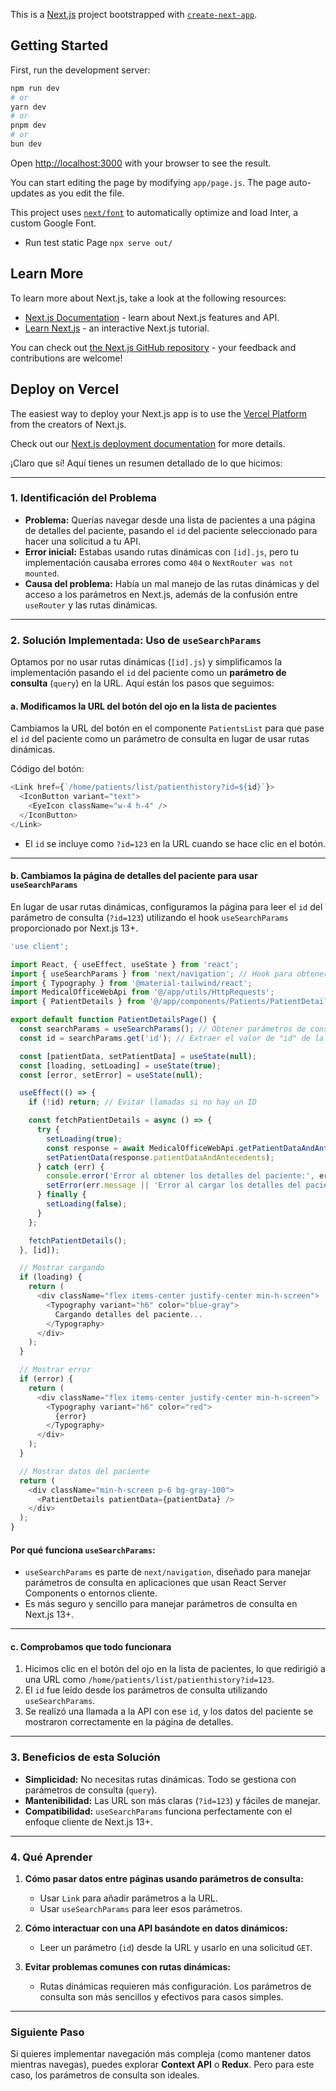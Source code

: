 This is a [Next.js](https://nextjs.org/) project bootstrapped with [`create-next-app`](https://github.com/vercel/next.js/tree/canary/packages/create-next-app).

## Getting Started

First, run the development server:

```bash
npm run dev
# or
yarn dev
# or
pnpm dev
# or
bun dev
```

Open [http://localhost:3000](http://localhost:3000) with your browser to see the result.

You can start editing the page by modifying `app/page.js`. The page auto-updates as you edit the file.

This project uses [`next/font`](https://nextjs.org/docs/basic-features/font-optimization) to automatically optimize and load Inter, a custom Google Font.


- Run test static Page 
`npx serve out/`


## Learn More

To learn more about Next.js, take a look at the following resources:

- [Next.js Documentation](https://nextjs.org/docs) - learn about Next.js features and API.
- [Learn Next.js](https://nextjs.org/learn) - an interactive Next.js tutorial.

You can check out [the Next.js GitHub repository](https://github.com/vercel/next.js/) - your feedback and contributions are welcome!

## Deploy on Vercel

The easiest way to deploy your Next.js app is to use the [Vercel Platform](https://vercel.com/new?utm_medium=default-template&filter=next.js&utm_source=create-next-app&utm_campaign=create-next-app-readme) from the creators of Next.js.

Check out our [Next.js deployment documentation](https://nextjs.org/docs/deployment) for more details.



¡Claro que sí! Aquí tienes un resumen detallado de lo que hicimos:

---

### **1. Identificación del Problema**
- **Problema:** Querías navegar desde una lista de pacientes a una página de detalles del paciente, pasando el `id` del paciente seleccionado para hacer una solicitud a tu API.
- **Error inicial:** Estabas usando rutas dinámicas con `[id].js`, pero tu implementación causaba errores como `404` o `NextRouter was not mounted`.
- **Causa del problema:** Había un mal manejo de las rutas dinámicas y del acceso a los parámetros en Next.js, además de la confusión entre `useRouter` y las rutas dinámicas.

---

### **2. Solución Implementada: Uso de `useSearchParams`**
Optamos por no usar rutas dinámicas (`[id].js`) y simplificamos la implementación pasando el `id` del paciente como un **parámetro de consulta** (`query`) en la URL. Aquí están los pasos que seguimos:

#### **a. Modificamos la URL del botón del ojo en la lista de pacientes**
Cambiamos la URL del botón en el componente `PatientsList` para que pase el `id` del paciente como un parámetro de consulta en lugar de usar rutas dinámicas. 

Código del botón:
```javascript
<Link href={`/home/patients/list/patienthistory?id=${id}`}>
  <IconButton variant="text">
    <EyeIcon className="w-4 h-4" />
  </IconButton>
</Link>
```
- El `id` se incluye como `?id=123` en la URL cuando se hace clic en el botón.

---

#### **b. Cambiamos la página de detalles del paciente para usar `useSearchParams`**
En lugar de usar rutas dinámicas, configuramos la página para leer el `id` del parámetro de consulta (`?id=123`) utilizando el hook `useSearchParams` proporcionado por Next.js 13+.

```javascript
'use client';

import React, { useEffect, useState } from 'react';
import { useSearchParams } from 'next/navigation'; // Hook para obtener parámetros de consulta
import { Typography } from '@material-tailwind/react';
import MedicalOfficeWebApi from '@/app/utils/HttpRequests';
import { PatientDetails } from '@/app/components/Patients/PatientDetails';

export default function PatientDetailsPage() {
  const searchParams = useSearchParams(); // Obtener parámetros de consulta
  const id = searchParams.get('id'); // Extraer el valor de "id" de la URL

  const [patientData, setPatientData] = useState(null);
  const [loading, setLoading] = useState(true);
  const [error, setError] = useState(null);

  useEffect(() => {
    if (!id) return; // Evitar llamadas si no hay un ID

    const fetchPatientDetails = async () => {
      try {
        setLoading(true);
        const response = await MedicalOfficeWebApi.getPatientDataAndAntecedents(id); // Llamar a la API
        setPatientData(response.patientDataAndAntecedents);
      } catch (err) {
        console.error('Error al obtener los detalles del paciente:', err);
        setError(err.message || 'Error al cargar los detalles del paciente.');
      } finally {
        setLoading(false);
      }
    };

    fetchPatientDetails();
  }, [id]);

  // Mostrar cargando
  if (loading) {
    return (
      <div className="flex items-center justify-center min-h-screen">
        <Typography variant="h6" color="blue-gray">
          Cargando detalles del paciente...
        </Typography>
      </div>
    );
  }

  // Mostrar error
  if (error) {
    return (
      <div className="flex items-center justify-center min-h-screen">
        <Typography variant="h6" color="red">
          {error}
        </Typography>
      </div>
    );
  }

  // Mostrar datos del paciente
  return (
    <div className="min-h-screen p-6 bg-gray-100">
      <PatientDetails patientData={patientData} />
    </div>
  );
}

```
#### **Por qué funciona `useSearchParams`:**
- `useSearchParams` es parte de `next/navigation`, diseñado para manejar parámetros de consulta en aplicaciones que usan React Server Components o entornos cliente.
- Es más seguro y sencillo para manejar parámetros de consulta en Next.js 13+.

---

#### **c. Comprobamos que todo funcionara**
1. Hicimos clic en el botón del ojo en la lista de pacientes, lo que redirigió a una URL como `/home/patients/list/patienthistory?id=123`.
2. El `id` fue leído desde los parámetros de consulta utilizando `useSearchParams`.
3. Se realizó una llamada a la API con ese `id`, y los datos del paciente se mostraron correctamente en la página de detalles.

---

### **3. Beneficios de esta Solución**
- **Simplicidad:** No necesitas rutas dinámicas. Todo se gestiona con parámetros de consulta (`query`).
- **Mantenibilidad:** Las URL son más claras (`?id=123`) y fáciles de manejar.
- **Compatibilidad:** `useSearchParams` funciona perfectamente con el enfoque cliente de Next.js 13+.

---

### **4. Qué Aprender**
1. **Cómo pasar datos entre páginas usando parámetros de consulta:**
   - Usar `Link` para añadir parámetros a la URL.
   - Usar `useSearchParams` para leer esos parámetros.

2. **Cómo interactuar con una API basándote en datos dinámicos:**
   - Leer un parámetro (`id`) desde la URL y usarlo en una solicitud `GET`.

3. **Evitar problemas comunes con rutas dinámicas:**
   - Rutas dinámicas requieren más configuración. Los parámetros de consulta son más sencillos y efectivos para casos simples.

---

### **Siguiente Paso**
Si quieres implementar navegación más compleja (como mantener datos mientras navegas), puedes explorar **Context API** o **Redux**. Pero para este caso, los parámetros de consulta son ideales. 


